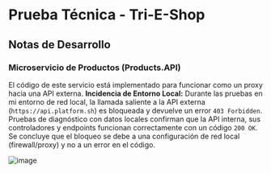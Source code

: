 # Prueba Técnica - Tri-E-Shop
## Notas de Desarrollo
### Microservicio de Productos (Products.API)
El código de este servicio está implementado para funcionar como un proxy hacia una API externa.
**Incidencia de Entorno Local:**
Durante las pruebas en mi entorno de red local, la llamada saliente a la API externa (`https://api.platform.sh`) es bloqueada y devuelve un error `403 Forbidden`.
Pruebas de diagnóstico con datos locales confirman que la API interna, sus controladores y endpoints funcionan correctamente con un código `200 OK`. 
Se concluye que el bloqueo se debe a una configuración de red local (firewall/proxy) y no a un error en el código.

![image](https://github.com/user-attachments/assets/7de93ba7-7cc9-4eed-89e0-64d9201bc1da)
